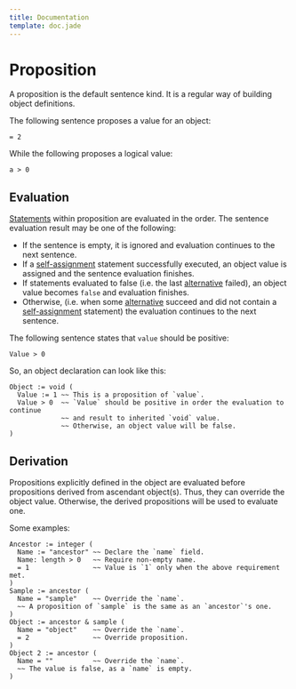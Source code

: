 ```yaml
---
title: Documentation
template: doc.jade
---
```


Proposition
===========
<!--
Copyright (C) 2010-2013 Ruslan Lopatin.
Permission is granted to copy, distribute and/or modify this document
under the terms of the GNU Free Documentation License, Version 1.3
or any later version published by the Free Software Foundation;
with no Invariant Sections, no Front-Cover Texts, and no Back-Cover Texts.
A copy of the license is included in the section entitled "GNU
Free Documentation License".
-->

A proposition is the default sentence kind. It is a regular way of building
object definitions.

The following sentence proposes a value for an object:
```o42a
= 2
```

While the following proposes a logical value:
```o42a
a > 0
```


Evaluation
----------

[Statements](statements.html) within proposition are evaluated in the order.
The sentence evaluation result may be one of the following:

* If the sentence is empty, it is ignored and evaluation continues to the next
  sentence.
* If a [self-assignment](/docs/objects/definition.html#self-assignment)
  statement successfully executed, an object value is assigned and the sentence
  evaluation finishes.
* If statements evaluated to false (i.e. the last
  [alternative](statements.html#alternatives) failed), an object value becomes
  `false` and evaluation finishes.
* Otherwise, (i.e. when some [alternative](statements.html#alternatives) succeed
  and did not contain a
  [self-assignment](/docs/objects/definition.html#self-assignment) statement)
  the evaluation continues to the next sentence.

The following sentence states that `value` should be positive:
```o42a
Value > 0
```

So, an object declaration can look like this:
```o42a
Object := void (
  Value := 1 ~~ This is a proposition of `value`.
  Value > 0  ~~ `Value` should be positive in order the evaluation to continue
             ~~ and result to inherited `void` value.
             ~~ Otherwise, an object value will be false.
)
```


Derivation
----------

Propositions explicitly defined in the object are evaluated before propositions
derived from ascendant object(s). Thus, they can override the object value.
Otherwise, the derived propositions will be used to evaluate one.

Some examples:
```o42a
Ancestor := integer (
  Name := "ancestor" ~~ Declare the `name` field.
  Name: length > 0   ~~ Require non-empty name.
  = 1                ~~ Value is `1` only when the above requirement met.
)
Sample := ancestor (
  Name = "sample"    ~~ Override the `name`.
  ~~ A proposition of `sample` is the same as an `ancestor`'s one.
)
Object := ancestor & sample (
  Name = "object"    ~~ Override the `name`.
  = 2                ~~ Override proposition.
)
Object 2 := ancestor (
  Name = ""          ~~ Override the `name`.
  ~~ The value is false, as a `name` is empty.
)
```
